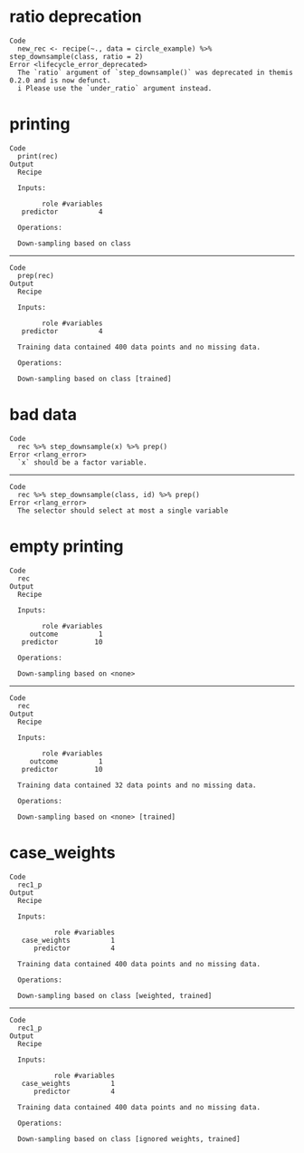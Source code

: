# ratio deprecation

    Code
      new_rec <- recipe(~., data = circle_example) %>% step_downsample(class, ratio = 2)
    Error <lifecycle_error_deprecated>
      The `ratio` argument of `step_downsample()` was deprecated in themis 0.2.0 and is now defunct.
      i Please use the `under_ratio` argument instead.

# printing

    Code
      print(rec)
    Output
      Recipe
      
      Inputs:
      
            role #variables
       predictor          4
      
      Operations:
      
      Down-sampling based on class

---

    Code
      prep(rec)
    Output
      Recipe
      
      Inputs:
      
            role #variables
       predictor          4
      
      Training data contained 400 data points and no missing data.
      
      Operations:
      
      Down-sampling based on class [trained]

# bad data

    Code
      rec %>% step_downsample(x) %>% prep()
    Error <rlang_error>
      `x` should be a factor variable.

---

    Code
      rec %>% step_downsample(class, id) %>% prep()
    Error <rlang_error>
      The selector should select at most a single variable

# empty printing

    Code
      rec
    Output
      Recipe
      
      Inputs:
      
            role #variables
         outcome          1
       predictor         10
      
      Operations:
      
      Down-sampling based on <none>

---

    Code
      rec
    Output
      Recipe
      
      Inputs:
      
            role #variables
         outcome          1
       predictor         10
      
      Training data contained 32 data points and no missing data.
      
      Operations:
      
      Down-sampling based on <none> [trained]

# case_weights

    Code
      rec1_p
    Output
      Recipe
      
      Inputs:
      
               role #variables
       case_weights          1
          predictor          4
      
      Training data contained 400 data points and no missing data.
      
      Operations:
      
      Down-sampling based on class [weighted, trained]

---

    Code
      rec1_p
    Output
      Recipe
      
      Inputs:
      
               role #variables
       case_weights          1
          predictor          4
      
      Training data contained 400 data points and no missing data.
      
      Operations:
      
      Down-sampling based on class [ignored weights, trained]

